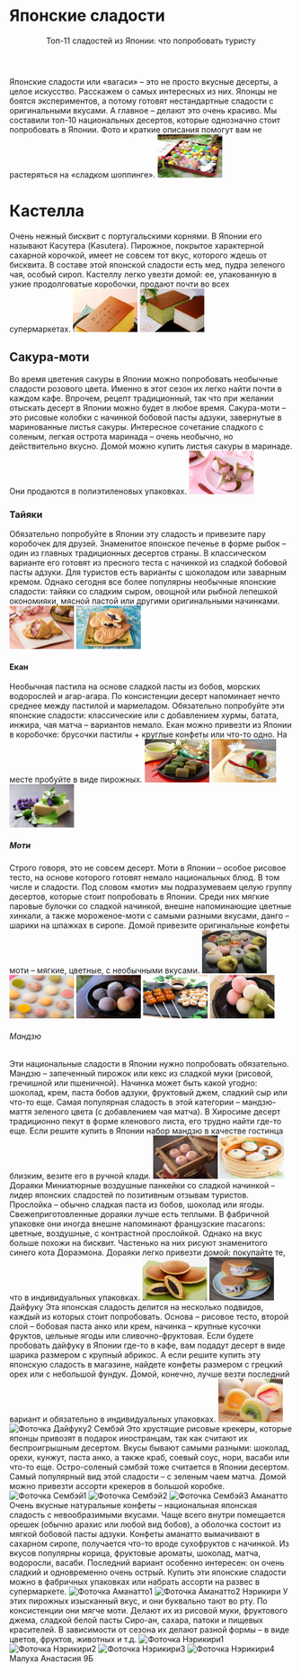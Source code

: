 
# Японские сладости 
<header>
  Топ-11 сладостей из Японии: что попробовать туристу
  </header>
  <body>  
        <p1>Японские сладости или «вагаси» – это не просто вкусные десерты, а целое искусство. Расскажем о самых интересных из них. Японцы не боятся экспериментов, а потому готовят нестандартные сладости с оригинальными вкусами. А главное – делают это очень красиво. Мы составили топ-10 национальных десертов, которые однозначно стоит попробовать в Японии. Фото и краткие описания помогут вам не растеряться на «сладком шоппинге».</p1>
        <p2>
          <img src="https://github.com/MaluhaAnastasiya/Japanese-sweets/blob/main/%D1%8F%D0%BF%D0%BE%D0%BD%D1%81%D0%BA%D0%B8%D0%B5%20%D1%81%D0%BB%D0%B0%D0%B4%D0%BE%D1%81%D1%82%D0%B81.jpeg" alt="Японские сладости" width="115" height="77"> </p2>
      <h1>
       Кастелла
      </h1> 
        <p3>
          Очень нежный бисквит с португальскими корнями. В Японии его называют Касутера (Kasutera). Пирожное, покрытое характерной сахарной корочкой, имеет не совсем тот вкус, которого ждешь от бисквита. В составе этой японской сладости есть мед, пудра зеленого чая, особый сироп. Кастеллу легко увезти домой: ее, упакованную в узкие продолговатые коробочки, продают почти во всех супермаркетах.
          <img src="https://github.com/MaluhaAnastasiya/Japanese-sweets/blob/main/%D0%9A%D0%B0%D1%81%D1%82%D0%B5%D0%BB%D0%BB%D0%B01.jpeg" alt="Фоточка Кастелла1" width="115" height="77">
          <img src="https://github.com/MaluhaAnastasiya/Japanese-sweets/blob/main/%D0%9A%D0%B0%D1%81%D1%82%D0%B5%D0%BB%D0%BB%D0%B02.gif" alt="Фоточка Кастелла2" width="115" height="77"> </p3>
        <h2>
        Сакура-моти 
        </h2>
        <p4>
Во время цветения сакуры в Японии можно попробовать необычные сладости розового цвета. Именно в этот сезон их легко найти почти в каждом кафе. Впрочем, рецепт традиционный, так что при желании отыскать десерт в Японии можно будет в любое время. Сакура-моти – это рисовые колобки с начинкой бобовой пасты адзуки, завернутые в маринованные листья сакуры. Интересное сочетание сладкого с соленым, легкая острота маринада – очень необычно, но действительно вкусно. Домой можно купить листья сакуры в маринаде. Они продаются в полиэтиленовых упаковках. 
           <img src="https://github.com/MaluhaAnastasiya/Japanese-sweets/blob/main/%D1%81%D0%B0%D0%BA%D1%83%D1%80%D0%B0%20%D0%BC%D0%BE%D1%82%D0%B8.jpeg" alt="Фоточка Сакура-моти" width="115" height="77"> </p4>
        <h3>
          Тайяки 
        </h3>
        <p5>
          Обязательно попробуйте в Японии эту сладость и привезите пару коробочек для друзей. Знаменитое японское печенье в форме рыбок – один из главных традиционных десертов страны. В классическом варианте его готовят из пресного теста с начинкой из сладкой бобовой пасты адзуки. Для туристов есть варианты с шоколадом или заварным кремом. Однако сегодня все более популярны необычные японские сладости: тайяки со сладким сыром, овощной или рыбной лепешкой окономияки, мясной пастой или другими оригинальными начинками.
         <img src="https://github.com/MaluhaAnastasiya/Japanese-sweets/blob/main/%D0%A2%D0%B0%D0%B9%D1%8F%D0%BA%D0%B81.jpeg" alt="Фоточка Тайяки1" width="115" height="77">
           <img src="https://github.com/MaluhaAnastasiya/Japanese-sweets/blob/main/%D0%A2%D0%B0%D0%B9%D1%8F%D0%BA%D0%B82.jpeg" alt="Фоточка Тайяки2 " width="115" height="77">
           </p5>
        <h4>
           Екан 
        </h4>
        <p6>
          Необычная пастила на основе сладкой пасты из бобов, морских водорослей и агар-агара. По консистенции десерт напоминает нечто среднее между пастилой и мармеладом. Обязательно попробуйте эти японские сладости: классические или с добавлением хурмы, батата, инжира, чая матча – вариантов немало. Екан можно привезти из Японии в коробочке: брусочки пастилы + круглые конфеты или что-то одно. На месте пробуйте в виде пирожных.
           <img src="https://github.com/MaluhaAnastasiya/Japanese-sweets/blob/main/%D0%B5%D0%BA%D0%B0%D0%BD1.jpeg" alt="Фоточка Екан1 " width="115" height="77">
           <img src="https://github.com/MaluhaAnastasiya/Japanese-sweets/blob/main/%D0%B5%D0%BA%D0%B0%D0%BD2.jpeg" alt="Фоточка Екан2 " width="115" height="77">
               <img src="https://github.com/MaluhaAnastasiya/Japanese-sweets/blob/main/%D0%B5%D0%BA%D0%B0%D0%BD3.jpeg" alt="Фоточка Екан3" width="115" height="77"> </p6>
        <h5>
        Моти
        </h5>
        <p7>
          Строго говоря, это не совсем десерт. Моти в Японии – особое рисовое тесто, на основе которого готовят немало национальных блюд. В том числе и сладости. Под словом «моти» мы подразумеваем целую группу десертов, которые стоит попробовать в Японии. Среди них мягкие паровые булочки со сладкой начинкой, внешне напоминающие цветные хинкали, а также мороженое-моти с самыми разными вкусами, данго – шарики на шпажках в сиропе. Домой привезите оригинальные конфеты моти – мягкие, цветные, с необычными вкусами.
               <img src="https://github.com/MaluhaAnastasiya/Japanese-sweets/blob/main/%D0%BC%D0%BE%D1%82%D0%B81.jpeg" alt="Фоточка Моти1 " width="115" height="77">
               <img src="https://github.com/MaluhaAnastasiya/Japanese-sweets/blob/main/%D0%BC%D0%BE%D1%82%D0%B82.jpeg" alt="Фоточка Моти2 " width="115" height="77">
               <img src="https://github.com/MaluhaAnastasiya/Japanese-sweets/blob/main/%D0%BC%D0%BE%D1%82%D0%B83.jpeg" alt="Фоточка Моти3 " width="115" height="77"> 
               <img src="https://github.com/MaluhaAnastasiya/Japanese-sweets/blob/main/%D0%A2%D0%B0%D0%BA%D0%B0%D1%8F%D0%BA%D0%B81.jpeg" alt="Фоточка Данго1 " width="115" height="77">
           <img src="https://github.com/MaluhaAnastasiya/Japanese-sweets/blob/main/%D1%82%D0%B0%D0%BA%D0%B0%D1%8F%D0%BA%D0%B82.jpeg" alt="Фоточка Данго2 " width="115" height="77"> </p7>
        <h6>
          Мандзю
        </h6>
        <p8>
       Эти национальные сладости в Японии нужно попробовать обязательно. Мандзю – запеченный пирожок или кекс из сладкой муки (рисовой, гречишной или пшеничной). Начинка может быть какой угодно: шоколад, крем, паста бобов адзуки, фруктовый джем, сладкий сыр или что-то еще. Самая популярная сладость в этой категории – мандзю-маття зеленого цвета (с добавлением чая матча). В Хиросиме десерт традиционно пекут в форме кленового листа, его трудно найти где-то еще. Если решите купить в Японии набор мандзю в качестве гостинца близким, везите его в ручной клади.
           <img src="https://github.com/MaluhaAnastasiya/Japanese-sweets/blob/main/%D0%9C%D0%B0%D0%BD%D0%B4%D0%B7%D1%8E1.jpg" alt="Фоточка  Мандзю1" width="115" height="77">
           <img src="https://github.com/MaluhaAnastasiya/Japanese-sweets/blob/main/2.jpeg" alt="Фоточка Мандзю2 " width="115" height="77"> 
  </p8>
  <h7>
     Дораяки
  </h7>
  <p9>
    Миниатюрные воздушные панкейки со сладкой начинкой – лидер японских сладостей по позитивным отзывам туристов. Прослойка – обычно сладкая паста из бобов, шоколад или ягоды. Свежеприготовленные дораяки лучше есть теплыми. В фабричной упаковке они иногда внешне напоминают французские macarons: цветные, воздушные, с контрастной прослойкой. Однако на вкус больше похожи на бисквит. Частенько на них рисуют знаменитого синего кота Дораэмона. Дораяки легко привезти домой: покупайте те, что в индивидуальных упаковках.    
           <img src="https://github.com/MaluhaAnastasiya/Japanese-sweets/blob/main/%D0%B4%D0%BE%D1%80%D0%BE%D1%8F%D0%BA%D0%B81.jpg" alt="Фоточка Дораяки1  " width="115" height="77">
       <img src="https://github.com/MaluhaAnastasiya/Japanese-sweets/blob/main/%D0%B4%D0%BE%D1%80%D0%BE%D1%8F%D0%BA%D0%B82.jpg" alt="Фоточка Дораяки2 " width="115" height="77"> </p9>
  <h8>
      Дайфуку
  </h8>
  <p10>
    Эта японская сладость делится на несколько подвидов, каждый из которых стоит попробовать. Основа – рисовое тесто, второй слой – бобовая паста анко или крем, начинка – крупные кусочки фруктов, цельные ягоды или сливочно-фруктовая. Если будете пробовать дайфуку в Японии где-то в кафе, вам подадут десерт в виде шарика размером с крупный абрикос. А если решите купить эту японскую сладость в магазине, найдете конфеты размером с грецкий орех или с небольшой фундук. Домой, конечно, лучше везти последний вариант и обязательно в индивидуальных упаковках.
    <img src="https://github.com/MaluhaAnastasiya/Japanese-sweets/blob/main/%D0%B4%D0%B0%D0%B9%D1%84%D1%83%D0%BA%D1%831.jpg" alt="Фоточка Дайфуку1 " width="115" height="77">
    <img src="" alt="Фоточка Дайфуку2 " width="115" height="77"> </p10>
   <h9>
      Сембэй
   </h9>
  <p11>
    Это хрустящие рисовые крекеры, которые японцы привозят в подарок иностранцам, так как считают их беспроигрышным десертом. Вкусы бывают самыми разными: шоколад, орехи, кунжут, паста анко, а также краб, соевый соус, нори, васаби или что-то еще. Остро-соленый сэмбэй тоже считается в Японии десертом. Самый популярный вид этой сладости – с зеленым чаем матча. Домой можно привезти ассорти крекеров в большой коробке.
    <img src="" alt="Фоточка Сембэй1" width="115" height="77"> 
    <img src="" alt="Фоточка Сембэй2" width="115" height="77">
    <img src="e" alt="Фоточка Сембэй3" width="115" height="77"> </p11>
    <h10>
       Аманатто
    </h10>
    <p12> 
      Очень вкусные натуральные конфеты – национальная японская сладость с невообразимыми вкусами. Чаще всего внутри помещается орешек (обычно арахис или любой вид бобов), а оболочка состоит из мягкой бобовой пасты адзуки. Конфеты аманатто вымачивают в сахарном сиропе, получается что-то вроде сухофруктов с начинкой. Из вкусов популярны корица, фруктовые ароматы, шоколад, матча, водоросли, васаби. Последний вариант особенно интересен: он очень сладкий и одновременно очень острый. Купить эти японские сладости можно в фабричных упаковках или набрать ассорти на развес в супермаркете.
     <img src="" alt="Фоточка Аманатто1" width="115" height="77">
      <img src="" alt="Фоточка Аманатто2" width="115" height="77"> </p12>
      <h11>
         Нэрикири
      </h11>
  <p13>
    У этих пирожных изысканный вкус, и они буквально тают во рту. По консистенции они мягче моти. Делают их из рисовой муки, фруктового джема, сладкой белой пасты Сиро-ан, сахара, патоки и пищевых красителей. В зависимости от сезона их делают разной формы – в виде цветов, фруктов, животных и т.д.
    <img src="" alt="Фоточка Нэрикири1 " width="115" height="77">
    <img src="" alt="Фоточка Нэрикири2 " width="115" height="77">
    <img src="" alt="Фоточка Нэрикири3 " width="115" height="77">
    <img src="" alt="Фоточка Нэрикири4" width="115" height="77"> </p13>
  </body>
  <footer>
  Малуха Анастасия 9Б
  </footer>  
</html>


